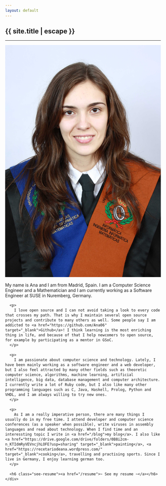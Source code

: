 ```yaml
---
layout: default
---
```


<h2 class="text-center title">{{ site.title | escape }}</h2>
<hr class="title">
<div class="row">
  <div class="col-lg-3 col-md-4 col-sm-4 col-xs-12">
    <img src="/img/AnaMariaMartinez.JPG" alt="Ana Maria Martinez" class="ana-img">
  </div>

  <div class="col-lg-9 col-md-8 col-sm-8 col-xs-12">
    <div class="ana-description">
      <p>
        My name is Ana and I am from Madrid, Spain. I am a Computer Science Engineer and a Mathematician and I am currently working as a Software Engineer at SUSE in Nuremberg, Germany.
      </p>
      
      <p>
        I love open source and I can not avoid taking a look to every code that crosses my path. That is why I maintain several open source projects and contribute to many others as well. Some people say I am addicted to <a href="https://github.com/Ana06" target="_blank">Github</a>! I think learning is the most enriching thing in life, and because of that I help newcomers to open source, for example by participating as a mentor in GSoC.
      </p>
      
      <p>
        I am passionate about computer science and technology. Lately, I have been mainly working as a software engineer and a web developer, but I also feel attracted by many other fields such as theoretic computer science, algorithms, machine learning, artificial intelligence, big data, database management and computer architecture. I currently write a lot of Ruby code, but I also like many other programming languages such as C, Java, Haskell, Prolog, Python and VHDL, and I am always willing to try new ones.
      </p>
      
      <p>
        As I am a really imperative person, there are many things I usually do in my free time. I attend developer and computer science conferences (as a speaker when possible), write viruses in assembly languages and read about technology. When I find time and an interessting topic I write in <a href="/blog">my blog</a>. I also like <a href="https://drive.google.com/drive/folders/0B8i2cm-n_KTIdmRyVEVncjhLOFE?usp=sharing" target="_blank">painting</a>, <a href="https://recetariodeana.wordpress.com/" target="_blank">cooking</a>, travelling and practising sports. Since I live in Germany, I enjoy learning german too.  
      </p>
  
      <h6 class="see-resume"><a href="/resume">~ See my resume ~</a></h6>
    </div>
  </div>
</div>